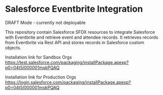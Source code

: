 # Salesforce Eventbrite Integration

DRAFT Mode - currently not deployable

This repository contain Salesforce SFDX resources to integrate Salesforce with Eventbrite and retrieve event and attendee records.
It retrieves records from Eventbrite via Rest API and stores records in Salesforce custom objects.

Installation link for Sandbox Orgs
https://test.salesforce.com/packaging/installPackage.apexp?p0=04t5I000001mskPQAQ

Installation link for Production Orgs
https://login.salesforce.com/packaging/installPackage.apexp?p0=04t5I000001mskPQAQ
